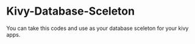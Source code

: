 # Kivy-Database-Sceleton
You can take this codes and use as your database sceleton for your kivy apps.
